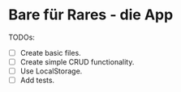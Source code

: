 # Bare für Rares - die App
TODOs:
- [ ] Create basic files.
- [ ] Create simple CRUD functionality.
- [ ] Use LocalStorage.
- [ ] Add tests.